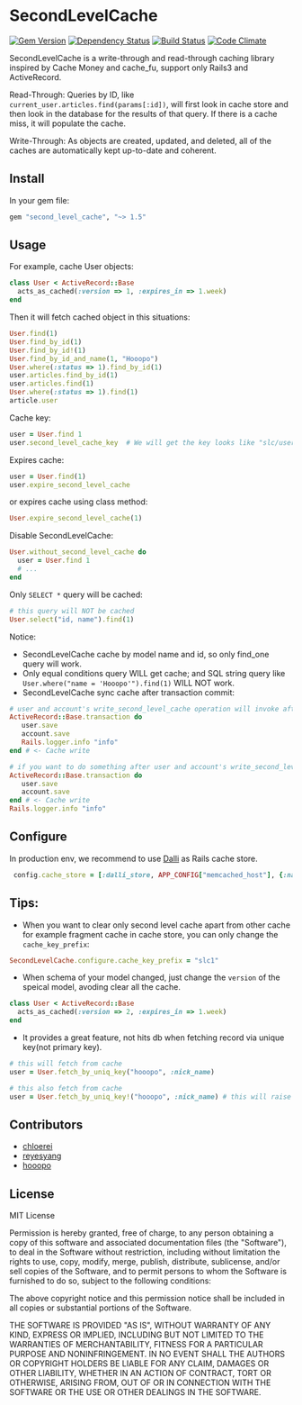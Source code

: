 # SecondLevelCache

[![Gem Version](https://badge.fury.io/rb/second_level_cache.png)](http://badge.fury.io/rb/second_level_cache)
[![Dependency Status](https://gemnasium.com/csdn-dev/second_level_cache.png)](https://gemnasium.com/csdn-dev/second_level_cache)
[![Build Status](https://travis-ci.org/csdn-dev/second_level_cache.png?branch=master)](https://travis-ci.org/csdn-dev/second_level_cache)
[![Code Climate](https://codeclimate.com/github/csdn-dev/second_level_cache.png)](https://codeclimate.com/github/csdn-dev/second_level_cache)

SecondLevelCache is a write-through and read-through caching library inspired by Cache Money and cache_fu, support only Rails3 and ActiveRecord.

Read-Through: Queries by ID, like `current_user.articles.find(params[:id])`, will first look in cache store and then look in the database for the results of that query. If there is a cache miss, it will populate the cache.

Write-Through: As objects are created, updated, and deleted, all of the caches are automatically kept up-to-date and coherent.


## Install

In your gem file:

```ruby
gem "second_level_cache", "~> 1.5"
```

## Usage

For example, cache User objects:

```ruby
class User < ActiveRecord::Base
  acts_as_cached(:version => 1, :expires_in => 1.week)
end
```

Then it will fetch cached object in this situations:

```ruby
User.find(1)
User.find_by_id(1)
User.find_by_id!(1)
User.find_by_id_and_name(1, "Hooopo")
User.where(:status => 1).find_by_id(1)
user.articles.find_by_id(1)
user.articles.find(1)
User.where(:status => 1).find(1)
article.user
```

Cache key:

```ruby
user = User.find 1
user.second_level_cache_key  # We will get the key looks like "slc/user/1/0"
```

Expires cache:

```ruby
user = User.find(1)
user.expire_second_level_cache
```
or expires cache using class method:
```ruby
User.expire_second_level_cache(1)
```

Disable SecondLevelCache:

```ruby
User.without_second_level_cache do
  user = User.find 1
  # ...
end
```

Only `SELECT *` query will be cached:

```ruby
# this query will NOT be cached
User.select("id, name").find(1)
```

Notice:

* SecondLevelCache cache by model name and id, so only find_one query will work.
* Only equal conditions query WILL get cache; and SQL string query like `User.where("name = 'Hooopo'").find(1)` WILL NOT work.
* SecondLevelCache sync cache after transaction commit:

```ruby
# user and account's write_second_level_cache operation will invoke after the logger.
ActiveRecord::Base.transaction do
   user.save
   account.save
   Rails.logger.info "info"
end # <- Cache write 

# if you want to do something after user and account's write_second_level_cache operation, do this way:
ActiveRecord::Base.transaction do
   user.save
   account.save
end # <- Cache write 
Rails.logger.info "info"
```

## Configure

In production env, we recommend to use [Dalli](https://github.com/mperham/dalli) as Rails cache store.
```ruby
 config.cache_store = [:dalli_store, APP_CONFIG["memcached_host"], {:namespace => "ns", :compress => true}]
```

## Tips: 

* When you want to clear only second level cache apart from other cache for example fragment cache in cache store,
you can only change the `cache_key_prefix`:

```ruby
SecondLevelCache.configure.cache_key_prefix = "slc1"
```
* When schema of your model changed, just change the `version` of the speical model, avoding clear all the cache.

```ruby
class User < ActiveRecord::Base
  acts_as_cached(:version => 2, :expires_in => 1.week)
end
```

* It provides a great feature, not hits db when fetching record via unique key(not primary key). 

```ruby
# this will fetch from cache
user = User.fetch_by_uniq_key("hooopo", :nick_name)

# this also fetch from cache
user = User.fetch_by_uniq_key!("hooopo", :nick_name) # this will raise `ActiveRecord::RecordNotFound` Exception when nick name not exists.
```

## Contributors

* [chloerei](https://github.com/chloerei)
* [reyesyang](https://github.com/reyesyang)
* [hooopo](https://github.com/hooopo)

## License

MIT License

Permission is hereby granted, free of charge, to any person obtaining
a copy of this software and associated documentation files (the
"Software"), to deal in the Software without restriction, including
without limitation the rights to use, copy, modify, merge, publish,
distribute, sublicense, and/or sell copies of the Software, and to
permit persons to whom the Software is furnished to do so, subject to
the following conditions:

The above copyright notice and this permission notice shall be
included in all copies or substantial portions of the Software.

THE SOFTWARE IS PROVIDED "AS IS", WITHOUT WARRANTY OF ANY KIND,
EXPRESS OR IMPLIED, INCLUDING BUT NOT LIMITED TO THE WARRANTIES OF
MERCHANTABILITY, FITNESS FOR A PARTICULAR PURPOSE AND
NONINFRINGEMENT. IN NO EVENT SHALL THE AUTHORS OR COPYRIGHT HOLDERS BE
LIABLE FOR ANY CLAIM, DAMAGES OR OTHER LIABILITY, WHETHER IN AN ACTION
OF CONTRACT, TORT OR OTHERWISE, ARISING FROM, OUT OF OR IN CONNECTION
WITH THE SOFTWARE OR THE USE OR OTHER DEALINGS IN THE SOFTWARE.


